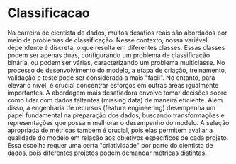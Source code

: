 # Classificacao
Na carreira de cientista de dados, muitos desafios reais são abordados por meio de problemas de classificação. Nesse contexto, nossa variável dependente é discreta, o que resulta em diferentes classes. Essas classes podem ser apenas duas, configurando um problema de classificação binária, ou podem ser várias, caracterizando um problema multiclasse.
No processo de desenvolvimento do modelo, a etapa de criação, treinamento, validação e teste pode ser considerada a mais "fácil". No entanto, para elevar o nível, é crucial concentrar esforços em outras áreas igualmente importantes.
A abordagem mais desafiadora envolve tomar decisões sobre como lidar com dados faltantes (missing data) de maneira eficiente. Além disso, a engenharia de recursos (feature engineering) desempenha um papel fundamental na preparação dos dados, buscando transformações e representações que possam melhorar o desempenho do modelo.
A seleção apropriada de métricas também é crucial, pois elas permitem avaliar a qualidade do modelo em relação aos objetivos específicos de cada projeto. Essa escolha requer uma certa "criatividade" por parte do cientista de dados, pois diferentes projetos podem demandar métricas distintas.
